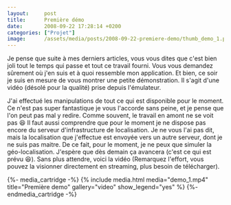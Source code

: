```yaml
---
layout:     post
title:      Première démo
date:       2008-09-22 17:28:14 +0200
categories: ["Projet"]
image:      /assets/media/posts/2008-09-22-premiere-demo/thumb_demo_1.png
---
```


Je pense que suite à mes derniers articles, vous vous dites que c'est bien joli tout le temps qui passe et tout ce
travail fourni. Vous vous demandez sûrement où j'en suis et à quoi ressemble mon application. Et bien, ce soir je
suis en mesure de vous montrer une petite démonstration. Il s'agit d'une vidéo (désolé pour la qualité) prise
depuis l'émulateur.

<!--more-->

J'ai effectué les manipulations de tout ce qui est disponible pour le moment. Ce n'est pas super fantastique je
vous l'accorde sans peine, et je pense que l'on peut pas mal y redire. Comme souvent, le travail en amont ne se
voit pas :laughing: Il faut aussi comprendre que pour le moment je ne dispose pas encore du serveur
d'infrastructure de localisation. Je ne vous l'ai pas dit, mais la localisation que j'effectue est envoyée vers un
autre serveur, dont je ne suis pas maitre. De ce fait, pour le moment, je ne peux que simuler la géo-localisation.
J'espère que dès demain ça avancera (c'est ce qui est prévu :laughing:). Sans plus attendre, voici la vidéo
(Remarquez l'effort, vous pouvez la visionner directement en streaming, plus besoin de télécharger).

{%- media_cartridge -%}
{% include media.html
    media="demo_1.mp4"
    title="Première demo"
    gallery="video"
    show_legend="yes"
%}
{%- endmedia_cartridge -%}
